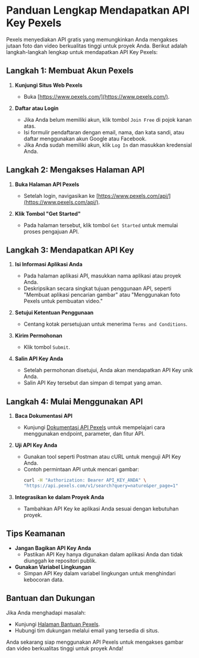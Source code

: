 # Panduan Lengkap Mendapatkan API Key Pexels

Pexels menyediakan API gratis yang memungkinkan Anda mengakses jutaan foto dan video berkualitas tinggi untuk proyek Anda. Berikut adalah langkah-langkah lengkap untuk mendapatkan API Key Pexels:

## Langkah 1: Membuat Akun Pexels
1. **Kunjungi Situs Web Pexels**
   - Buka [https://www.pexels.com/](https://www.pexels.com/).

2. **Daftar atau Login**
   - Jika Anda belum memiliki akun, klik tombol `Join Free` di pojok kanan atas.
   - Isi formulir pendaftaran dengan email, nama, dan kata sandi, atau daftar menggunakan akun Google atau Facebook.
   - Jika Anda sudah memiliki akun, klik `Log In` dan masukkan kredensial Anda.

## Langkah 2: Mengakses Halaman API
1. **Buka Halaman API Pexels**
   - Setelah login, navigasikan ke [https://www.pexels.com/api/](https://www.pexels.com/api/).

2. **Klik Tombol "Get Started"**
   - Pada halaman tersebut, klik tombol `Get Started` untuk memulai proses pengajuan API.

## Langkah 3: Mendapatkan API Key
1. **Isi Informasi Aplikasi Anda**
   - Pada halaman aplikasi API, masukkan nama aplikasi atau proyek Anda.
   - Deskripsikan secara singkat tujuan penggunaan API, seperti "Membuat aplikasi pencarian gambar" atau "Menggunakan foto Pexels untuk pembuatan video."

2. **Setujui Ketentuan Penggunaan**
   - Centang kotak persetujuan untuk menerima `Terms and Conditions`.

3. **Kirim Permohonan**
   - Klik tombol `Submit`.

4. **Salin API Key Anda**
   - Setelah permohonan disetujui, Anda akan mendapatkan API Key unik Anda.
   - Salin API Key tersebut dan simpan di tempat yang aman.

## Langkah 4: Mulai Menggunakan API
1. **Baca Dokumentasi API**
   - Kunjungi [Dokumentasi API Pexels](https://www.pexels.com/api/documentation/) untuk mempelajari cara menggunakan endpoint, parameter, dan fitur API.

2. **Uji API Key Anda**
   - Gunakan tool seperti Postman atau cURL untuk menguji API Key Anda.
   - Contoh permintaan API untuk mencari gambar:
     ```bash
     curl -H "Authorization: Bearer API_KEY_ANDA" \
     "https://api.pexels.com/v1/search?query=nature&per_page=1"
     ```

3. **Integrasikan ke dalam Proyek Anda**
   - Tambahkan API Key ke aplikasi Anda sesuai dengan kebutuhan proyek.

## Tips Keamanan
- **Jangan Bagikan API Key Anda**
  - Pastikan API Key hanya digunakan dalam aplikasi Anda dan tidak diunggah ke repositori publik.
- **Gunakan Variabel Lingkungan**
  - Simpan API Key dalam variabel lingkungan untuk menghindari kebocoran data.

## Bantuan dan Dukungan
Jika Anda menghadapi masalah:
- Kunjungi [Halaman Bantuan Pexels](https://help.pexels.com/hc/en-us).
- Hubungi tim dukungan melalui email yang tersedia di situs.

Anda sekarang siap menggunakan API Pexels untuk mengakses gambar dan video berkualitas tinggi untuk proyek Anda!
